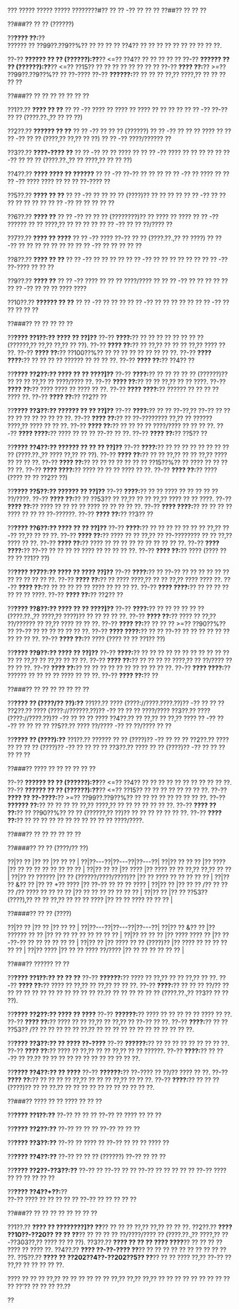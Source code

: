 ??? ????? ????? ????? ????????#?? ?? ?? -?? ?? ?? ??
??##?? ?? ?? ??

??###?? ?? ?? (??????)

??**???? ??:**??  
?????? ?? ??99??.??9??%?? ?? ?? ?? ?? ??4?? ?? ?? ?? ?? ?? ?? ?? ?? ?? ??.

??-?? **?????? ?? ?? (??????):??**?? <=?? ??4?? ?? ?? ?? ?? ??
??-?? **?????? ?? ?? (??????):??**?? <=?? ??15?? ?? ?? ?? ?? ?? ?? ?? ??
??-?? **???? ??:**?? >=?? ??99??.??9??%?? ?? ??-????
??-?? **??????:**?? ?? ?? ?? ??,?? ????,?? ?? ?? ?? ?? ??

??###?? ?? ?? ?? ?? ?? ?? ??

??1??.?? **???? ?? ??**
??  ?? -?? ???? ?? ???? ?? ???? ?? ?? ?? ??
??  ?? -?? ??-?? ?? ?? (????.??.,?? ?? ?? ??)

??2??.?? **?????? ?? ??**
??  ?? -?? ?? ?? ?? (??????)
??  ?? -?? ?? ?? ?? ???? ??
??  ?? -?? ?? ?? (????,?? ??,?? ?? ??)
??  ?? -?? ????/?????? ??

??3??.?? **????-???? ??**
??  ?? -?? ?? ?? ???? ??
??  ?? -?? ???? ?? ?? ?? ??
??  ?? -?? ?? ?? ?? (????.??.,?? ?? ????,?? ?? ?? ??)

??4??.?? **???? ???? ?? ??????**
??  ?? -?? ??-?? ?? ?? ??
??  ?? -?? ?? ???? ??
??  ?? -?? ???? ???? ?? ?? ?? ??-???? ??

??5??.?? **???? ?? ??**
??  ?? -?? ?? ?? ?? ?? (????)?? ?? ?? ?? ??
??  ?? -?? ?? ?? ?? ?? ?? ?? ??
??  ?? -?? ?? ?? ?? ?? ??

??6??.?? **???? ??**
??  ?? -?? ?? ?? ?? (????????)?? ?? ???? ?? ????
??  ?? -?? ?????? ?? ?? ????,?? ?? ?? ?? ??
??  ?? -?? ?? ?? ??/???? ??

??7??.?? **???? ?? ????**
??  ?? -?? ???? ??-?? ?? ?? (????.??.,?? ?? ????)
??  ?? -?? ?? ?? ?? ?? ?? ?? ??
??  ?? -?? ?? ?? ?? ?? ??

??8??.?? **???? ?? ??**
??  ?? -?? ?? ?? ?? ??
??  ?? -?? ?? ?? ?? ?? ?? ??
??  ?? -?? ??-???? ?? ?? ??

??9??.?? **???? ??**
??  ?? -?? ???? ?? ?? ?? ????/???? ??
??  ?? -?? ?? ?? ?? ?? ??
??  ?? -?? ?? ?? ?? ???? ????

??10??.?? **?????? ?? ??**
??   ?? -?? ?? ?? ??
??   ?? -?? ?? ?? ?? ?? ??
??   ?? -?? ?? ?? ?? ?? ??

??###?? ?? ?? ?? ?? ??

??**???? ??1??:?? ???? ?? ??]??**
??-?? **????:**?? ?? ?? ?? ?? ?? ?? ?? ?? (??????,?? ??,?? ??,?? ?? ??).
??-?? **???? ??:**?? ?? ??,?? ?? ?? ?? ??,?? ???? ?? ??.
??-?? **???? ??:**?? ??100??%?? ?? ?? ?? ?? ?? ?? ?? ?? ??.
??-?? **???? ????:**?? ?? ?? ?? ?? ?????? ?? ?? ?? ??.
??-?? **???? ??:**?? ??4?? ??

??**???? ??2??:?? ???? ?? ?? ????]??**
??-?? **????:**?? ?? ?? ?? ?? ?? (??????)?? ?? ?? ?? ??,?? ?? ????/???? ??.
??-?? **???? ??:**?? ?? ?? ??,?? ?? ?? ????.
??-?? **???? ??:**?? ???? ???? ?? ???? ?? ??.
??-?? **???? ????:**?? ?????? ?? ?? ?? ?? ???? ??.
??-?? **???? ??:**?? ??2?? ??

??**???? ??3??:?? ?????? ?? ?? ??]??**
??-?? **????:**?? ?? ?? ??-??,?? ??-?? ?? ?? ?? ?? ?? ?? ?? ?? ?? ??.
??-?? **???? ??:**?? ?? ??-???????? ??,?? ?? ?????? ????,?? ???? ?? ?? ??.
??-?? **???? ??:**?? ?? ?? ?? ?? ????/???? ?? ?? ?? ??.
??-?? **???? ????:**?? ???? ?? ?? ?? ??-?? ?? ??.
??-?? **???? ??:**?? ??5?? ??

??**???? ??4??:?? ?????? ?? ?? ?? ??]??**
??-?? **????:**?? ?? ?? ?? ?? ?? ?? ?? ?? ?? (????.??.,?? ???? ??,?? ?? ??).
??-?? **???? ??:**?? ?? ?? ??,?? ?? ?? ??,?? ???? ?? ?? ?? ??.
??-?? **???? ??:**?? ?? ?? ?? ?? ?? ?? ?? ??15??%?? ?? ???? ?? ?? ?? ?? ??.
??-?? **???? ????:**?? ???? ?? ?? ?? ???? ?? ??.
??-?? **???? ??:**?? ???? (???? ?? ?? ??2?? ??)

??**???? ??5??:?? ?????? ?? ??]??**
??-?? **????:**?? ?? ?? ???? ?? ?? ?? ?? ?? ??/????.
??-?? **???? ??:**?? ?? ??53?? ?? ??,?? ?? ?? ??,?? ???? ?? ?? ????.
??-?? **???? ??:**?? ???? ?? ?? ?? ?? ???? ?? ?? ?? ?? ??.
??-?? **???? ????:**?? ?? ?? ?? ?? ???? ?? ?? ?? ??-??????.
??-?? **???? ??:**?? ??3?? ??

??**???? ??6??:?? ???? ?? ?? ??]??**
??-?? **????:**?? ?? ?? ?? ?? ?? ?? ?? ??,?? ??-?? ??,?? ?? ?? ??.
??-?? **???? ??:**?? ???? ?? ?? ??,?? ?? ??-???????? ?? ?? ??,?? ???? ?? ??.
??-?? **???? ??:**?? ???? ?? ?? ?? ?? ?? ?? ?? ?? ?? ??.
??-?? **???? ????:**?? ??-?? ?? ?? ?? ?? ???? ?? ?? ?? ?? ??.
??-?? **???? ??:**?? ???? (???? ?? ?? ?? ??1?? ??)

??**???? ??7??:?? ???? ?? ???? ??]??**
??-?? **????:**?? ?? ??-?? ?? ?? ?? ?? ?? ?? ?? ?? ?? ?? ?? ??.
??-?? **???? ??:**?? ?? ???? ????,?? ?? ?? ??,?? ???? ???? ??.
??-?? **???? ??:**?? ?? ?? ?? ?? ?? ???? ?? ?? ?? ??.
??-?? **???? ????:**?? ?? ?? ?? ?? ?? ?? ?? ????.
??-?? **???? ??:**?? ??2?? ??

??**???? ??8??:?? ???? ?? ?? ????]??**
??-?? **????:**?? ?? ?? ?? ?? ?? ?? (????.??.,?? ????,?? ????)?? ?? ?? ?? ?? ??.
??-?? **???? ??:**?? ???? ?? ??,?? ??/?????? ?? ??,?? ???? ?? ?? ??.
??-?? **???? ??:**?? ?? ?? ?? >=?? ??90??%?? ?? ??-?? ?? ?? ?? ?? ?? ?? ??.
??-?? **???? ????:**?? ?? ?? ??-?? ?? ?? ?? ?? ?? ?? ?? ?? ?? ??.
??-?? **???? ??:**?? ???? (???? ?? ?? ??1?? ??)

??**???? ??9??:?? ???? ?? ??]??**
??-?? **????:**?? ?? ?? ?? ?? ?? ?? ?? ?? ?? ?? ?? ?? ?? ??,?? ?? ??,?? ?? ?? ??.
??-?? **???? ??:**?? ?? ?? ?? ?? ????,?? ?? ??/???? ?? ?? ?? ??.
??-?? **???? ??:**?? ?? ?? ?? ?? ?? ?? ?? ?? ?? ?? ??.
??-?? **???? ????:**?? ?????? ?? ?? ?? ?? ???? ?? ?? ??.
??-?? **???? ??:**?? ??

??###?? ?? ?? ?? ?? ?? ?? ??

??**???? ?? (????/?? ??):??**
??1??.?? ???? (????://????.????.??)?? -?? ?? ?? ??
??2??.?? ???? (????://??????.??)?? -?? ?? ?? ?? ????/????
??3??.?? ???? (????://????.??)?? -?? ?? ?? ?? ????
??4??.?? ?? ??,?? ?? ??,?? ???? ?? -?? ??-?? ?? ?? ?? ??
??5??.?? ???? ??/???? -?? ?? ??/???? ?? ??

??**???? ?? (????):??**
??1??.?? ?????? ?? ?? (????)?? -?? ?? ?? ??
??2??.?? ???? ?? ?? ?? ?? (????)?? -?? ?? ?? ?? ??
??3??.?? ???? ?? ?? (????)?? -?? ?? ?? ?? ?? ?? ??

??###?? ???? ?? ?? ?? ?? ?? ??

??-?? **?????? ?? ?? (??????):??**?? <=?? ??4?? ?? ?? ?? ?? ?? ?? ?? ?? ?? ?? ??.
??-?? **?????? ?? ?? (??????):??**?? <=?? ??15?? ?? ?? ?? ?? ?? ?? ?? ??.
??-?? **???? ?? ??-????:**?? >=?? ??99??.??9??%?? ?? ?? ?? ?? ?? ?? ?? ?? ??.
??-?? **?????? ??:**?? ?? ?? ?? ?? ??,?? ????,?? ?? ?? ?? ?? ?? ?? ??.
??-?? **???? ?? ??:**?? ?? ??90??%?? ?? ?? (??????,?? ??)?? ?? ?? ?? ?? ?? ?? ??.
??-?? **???? ??:**?? ?? ?? ?? ?? ?? ?? ?? ?? ?? ?? ?? ????/????.

??###?? ?? ?? ?? ?? ?? ??

??####?? ?? ?? (????/?? ??)

??|?? ?? |?? ?? |?? ?? ?? |
??|??---??|??---??|??---??|
??|?? ?? ?? ?? |?? ???? |?? ?? ?? ?? ?? ?? ?? ?? ?? |
??|?? ?? ?? |?? ???? |?? ???? ?? ?? ??,?? ??,?? ?? ?? |
??|?? ?? ?????? |?? ?? (??????/????/????)?? |?? ?? ???? ?? ?? ?? ?? ?? |
??|?? ?? &?? ?? |?? ?? +?? ???? |?? ??-?? ?? ?? ?? ???? |
??|?? ?? |?? ?? ?? /?? ?? ?? ?? /?? ???? ?? ?? ?? ?? |?? ?? ?? ?? ?? ?? ?? ?? |
??|?? ?? |?? ?? ??53?? (????),?? ?? ?? ??,?? ?? ?? ?? ???? |?? ?? ?? ???? ?? ?? ?? |

??####?? ?? ?? (????)

??|?? ?? |?? ?? |?? ?? ?? |
??|??---??|??---??|??---??|
??|?? ?? &?? ?? |?? ?????? ?? ?? |?? ?? ?? ?? ?? ?? ?? ?? ?? |
??|?? ?? ?? ?? |?? ???? ???? ?? |?? ??-??-?? ?? ?? ?? ?? ?? ?? |
??|?? ?? |?? ???? ?? ?? (????)?? |?? ???? ?? ?? ?? ?? ?? ?? |
??|?? ???? |?? ?? ?? ???? ??/???? |?? ?? ?? ?? ?? ?? ?? |

??###?? ?????? ?? ??

??**???? ??1??:?? ?? ?? ??**
??-?? **??????:**?? ???? ?? ??,?? ?? ?? ??,?? ?? ??.
??-?? **???? ??:**?? ???? ?? ??,?? ?? ??,?? ?? ?? ??.
??-?? **????:**?? ?? ?? ?? ??/?? ?? ?? ?? ?? ?? ?? ?? ?? ?? ?? ?? ?? ??.?? ?? ?? ?? ?? ?? ?? (????.??.,?? ??3?? ?? ?? ??).

??**???? ??2??:?? ???? ?? ????**
??-?? **??????:**?? ???? ?? ?? ?? ?? ?? ???? ?? ??.
??-?? **???? ??:**?? ???? ?? ?? ??,?? ?? ??,?? ?? ??-?? ?? ??.
??-?? **????:**?? ?? ?? ??53?? /?? ?? ?? ?? ?? ?? ??.?? ?? ?? ?? ?? ?? ?? ?? ?? ?? ?? ?? ??.

??**???? ??3??:?? ?? ???? ??-????**
??-?? **??????:**?? ?? ?? ?? ?? ?? ?? ?? ?? ??.
??-?? **???? ??:**?? ???? ?? ??,?? ?? ?? ??,?? ?? ?? ??????.
??-?? **????:**?? ?? ??-?? ?? ??.?? ?? ?? ?? ?? ?? ?? ?? ?? ?? ?? ?? ??.

??**???? ??4??:?? ?? ????**
??-?? **??????:**?? ??-???? ?? ??/?? ???? ?? ??.
??-?? **???? ??:**?? ?? ?? ?? ?? ??,?? ?? ?? ?? ??,?? ?? ?? ??.
??-?? **????:**?? ?? ?? ?? (????)?? ?? ?? ??.?? ?? ?? ?? ?? ?? ?? ?? ?? ?? ?? ??.

??###?? ???? ?? ?? ???? ?? ?? ??

??**???? ??1??:??**
??-?? ?? ?? ??
??-?? ?? ???? ?? ?? ??

??**???? ??2??:??**
??-?? ?? ?? ??
??-?? ?? ?? ??

??**???? ??3??:??**
??-?? ?? ???? ??
??-?? ?? ?? ?? ???? ??

??**???? ??4??:??**
??-?? ?? ?? ?? (??????)
??-?? ?? ?? ??

??**???? ??2??-??3??:??**
??-?? ?? ??-?? ?? ??
??-?? ?? ?? ?? ?? ??
??-?? ???? ?? ?? ?? ?? ?? ??

??**???? ??4??+??:**??  
??-?? ???? ?? ?? ?? ?? ??
??-?? ?? ?? ?? ?? ??

??###?? ?? ?? ?? ?? ?? ?? ?? ??

??1??.?? **???? ?? ????????]?? ??**?? ?? ?? ?? ??,?? ??,?? ?? ?? ??.
??2??.?? **???? ??10??-??20?? ?? ?? ??**?? ?? ?? ?? ?? ??/????/???? ?? (????.??.,?? ????,?? ??-??303??,?? ???? ?? ?? ??).
??3??.?? **???? ?? ?? ?? ???? ????**?? ?? ?? ?? ?? ???? ?? ???? ??.
??4??.?? **???? ??-??-???? ??**?? ?? ?? ?? ?? ?? ?? ?? ?? ?? ?? ??.
??5??.?? **???? ?? ??202??4??-??202??5?? ??**?? ?? ?? ???? ??,?? ??-?? ?? ??,?? ?? ?? ?? ?? ??.

???? ?? ?? ?? ??,?? ?? ?? ?? ?? ?? ?? ??,?? ??,?? ??,?? ?? ?? ?? ?? ?? ?? ?? ?? ?? ?? ??'?? ?? ?? ?? ??.??

??